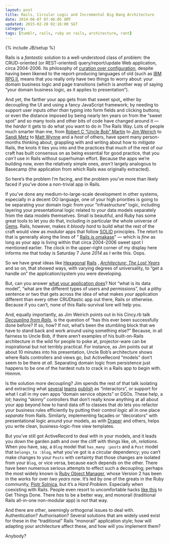 ```yaml
---           
layout: post
title: Rails, Circular Logic and Incremental Big Bang Architecture
date: 2014-06-07 07:46:05 GMT
updated: 2015-02-20 02:16:00 SGT
category:
tags: [tumblr, rails, ruby on rails, architecture, rant]
---
```

{% include JB/setup %}

Rails is a _fantastic_ solution to a well-understood class of problem: the CRUD-oriented (or REST-oriented) query/report/update Web application, circa 2004-2006. Its philosophy of [curation over configuration](http://gilesbowkett.blogspot.sg/2013/02/the-lie-of-convention-over-configuration.html), despite having been likened to the report-producing languages of old (such as [IBM RPG II](https://en.wikipedia.org/wiki/IBM_RPG_II), means that you really only have two things to worry about: your domain business logic and page transitions (which is another way of saying “your domain business logic, as it applies to presentation”).

And yet, the farther your app gets from that sweet spot„ either by decoupling the UI and using a fancy JavaScript framework; by needing to support user inputs _other than_ typing into form fields and clicking buttons; or even the distance imposed by being nearly ten years on from the “sweet spot” and so many tools and other bits of code have changed around it &mdash; the _harder_ it gets to do what you want to do in The Rails Way. Lots of people much smarter than me, from [Robert C “Uncle Bob” Martin](http://blog.8thlight.com/uncle-bob/archive.html) to [Jim Weirich](https://duckduckgo.com/?q=Jim+Weirich) to [Sandi Metz](http://www.sandimetz.com) to [Matt Wynne](http://blog.mattwynne.net/tag/rails/) and a _host_ of others, have spent many person-months thinking about, grappling with and writing about how to _mitigate_ Rails, the knots it ties you into and the practices that much of the rest of our craft has built consensus on as being essential for good practice, that you _can’t_ use in Rails without superhuman effort. Because the apps we’re building now, even the relatively simple ones, _aren’t_ largely analogous to Basecamp (the application from which Rails was originally extracted).

So here’s the problem I’m facing, and the problem you’ve more than likely faced if you’ve done a non-trivial app in Rails.

If you’ve done any medium-to-large-scale development in other systems, especially in a decent OO language, one of your high priorities is going to be separating your domain logic from your “infrastructure” logic, including layering your presentational logic related to your data models separately from the data models themselves. Small is beautiful, and Ruby has some great tools to let you do that, including in particular the whole universe of [Gems](http://rubygems.org). Rails, however, makes it _bloody hard_ to build what the rest of the craft would view as _modular_ apps that follow [SOLID](https://en.wikipedia.org/wiki/SOLID) principles. The retort to that is generally along the lines of “ [Rails is omakase](http://david.heinemeierhansson.com/2012/rails-is-omakase.html)" — which is _fine_ as long as your app is living within that circa 2004-2006 sweet spot I mentioned earlier. The clock in the upper-right corner of my display here informs me that today is Saturday 7 June _2014_ as I write this. Oops.

So we have great ideas like [Hexagonal](https://www.youtube.com/watch?v=CGN4RFkhH2M) [Rails](http://pivotallabs.com/hexagonal-rails-and-the-ludicrous-terminal-application/) , [_Architecture: The Lost Years_](https://www.youtube.com/watch?v=WpkDN78P884) and so on, that showed ways, with varying degrees of universality, to “get a handle on” the application/system you were developing.

But, can you answer [what your application does](http://youtu.be/CGN4RFkhH2M?t=10m14s)? Not “what is its data model”, “what are the different types of users and permissions”, but a pithy sentence or two that gets across the idea of what makes _your_ application different than every other CRUDtastic app out there, Rails or otherwise. Because if you can’t, none of this Rails-survival lore will help you.

And, equally importantly, as Jim Weirich points out in his Cincy.rb talk [*Decoupling from Rails*](http://youtu.be/tg5RFeSfBM4), is the question of “has this ever been successfully done before? If so, how? If not, what’s been the stumbling block that we have to stand back and work around using something else?” Because, in all fairness to Uncle Bob, if there aren’t examples of his built-on-Rails architecture in the wild for people to poke at, projector-ware can be inspirational but not terribly practical. For instance, as Jim points out at about 10 minutes into his presentation, Uncle Bob’s architecture shows where Rails controllers and views go, but ActiveRecord “models” don’t seem to be there _at all_. Separating domain logic from persistence just happens to be one of the hardest nuts to crack in a Rails app to begin with. Hmmm.

Is the solution more decoupling? Jim spends the rest of that talk isolating and extracting what [several](http://collectiveidea.com/blog/archives/2012/06/28/wheres-your-business-logic/) [teams](http://devblog.orgsync.com/2014/01/23/confidently-manage-business-logic-activeinteraction/) [publish](http://eng.joingrouper.com/blog/2014/03/03/rails-the-missing-parts-interactors) as “interactors”, or support for what I call in my own apps “domain service objects” or DSOs. These help, a _lot_; having “skinny” controllers that don’t really know anything at all about your app beyond how to hand data off to classes that _do_ lets you refactor your business rules efficiently by putting their _control logic_ all in one place _separate_ from Rails. Similarly, implementing façades or “decorators” with presentational logic around your models, as with [Draper](https://github.com/drapergem/draper) and others, helps you write clean, business-logic-free view templates.

But you’ve still got ActiveRecord to deal with in your models, and it leads you down the garden path and over the cliff with things like, oh, _relations_. When you have, say, a `Blog` model that `has_many :posts` and a `Post` model that `belongs_to :blog`, what you’ve got is a circular dependency; you can’t make changes to your `Posts` with certainty that those changes are isolated from your `Blog`, or vice versa, because each depends on the other. There have been numerous serious attempts to effect such a decoupling; perhaps the most widely known is [Ruby Object Manager](http://rom-rb.org), whose Version 2 has been in the works for over _two years now_. It’s led by one of the greats in the Ruby community, [Piotr Solnica](http://solnic.eu), but it’s a _Hard Problem_. Especially when coexisting with Rails. People even resort to uncomfortable hacks [like this](https://gist.github.com/jdickey/e2ed1bbe0c3e6ad3269d) to Get Things Done. There _has_ to be a better way, and monorail (traditional Rails all-in-one non-modular app) is _not_ that way.

And there are other, seemingly orthogonal issues to deal with. Authentication? Authorisation? Several solutions that are widely used exist for these in the “traditional” Rails “monorail” application style; how will adapting your architecture affect these, and how will you implement them?

Anybody?
